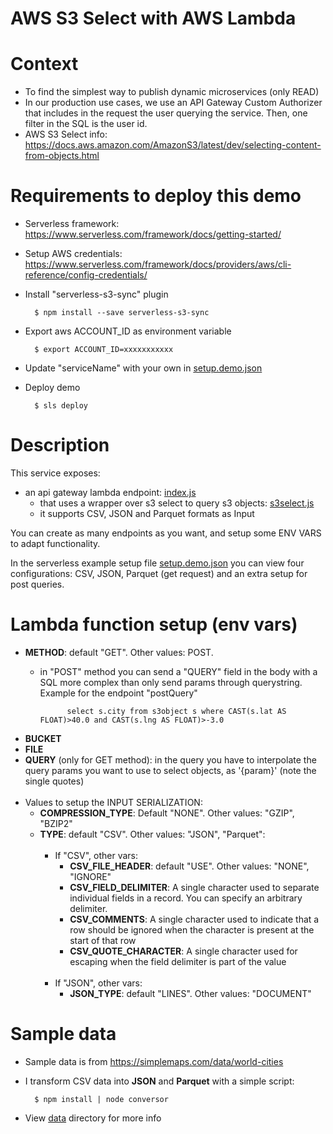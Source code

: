 # AWS S3 Select with AWS Lambda

# Context

* To find the simplest way to publish dynamic microservices (only READ)
* In our production use cases, we use an API Gateway Custom Authorizer that includes in the request the user querying the service. Then, one filter in the SQL is the user id.
* AWS S3 Select info: https://docs.aws.amazon.com/AmazonS3/latest/dev/selecting-content-from-objects.html

# Requirements to deploy this demo

* Serverless framework: https://www.serverless.com/framework/docs/getting-started/
* Setup AWS credentials: https://www.serverless.com/framework/docs/providers/aws/cli-reference/config-credentials/
* Install "serverless-s3-sync" plugin

        $ npm install --save serverless-s3-sync

* Export aws ACCOUNT_ID as environment variable

        $ export ACCOUNT_ID=xxxxxxxxxxx

* Update "serviceName" with your own in [setup.demo.json](https://github.com/davidayalas/aws-s3-select-lambda/blob/master/setup.demo.json#L2)

* Deploy demo

        $ sls deploy


# Description

This service exposes:

* an api gateway lambda endpoint: [index.js](lib/index.js)
    * that uses a wrapper over s3 select to query s3 objects: [s3select.js](lib/s3select.js)
    * it supports CSV, JSON and Parquet formats as Input

You can create as many endpoints as you want, and setup some ENV VARS to adapt functionality. 

In the serverless example setup file [setup.demo.json](setup.demo.json) you can view four configurations: CSV, JSON, Parquet (get request) and an extra setup for post queries.

# Lambda function setup (env vars)

* **METHOD**: default "GET". Other values: POST.
    * in "POST" method you can send a "QUERY" field in the body with a SQL more complex than only send params through querystring. Example for the endpoint "postQuery"
    
                select s.city from s3object s where CAST(s.lat AS FLOAT)>40.0 and CAST(s.lng AS FLOAT)>-3.0

* **BUCKET**
* **FILE**
* **QUERY** (only for GET method): in the query you have to interpolate the query params you want to use to select objects, as '{param}' (note the single quotes) <br /><br />
* Values to setup the INPUT SERIALIZATION:
    * **COMPRESSION_TYPE**: Default "NONE". Other values: "GZIP", "BZIP2"
    * **TYPE**: default "CSV". Other values: "JSON", "Parquet": <br /><br />
        * If "CSV", other vars:
            * **CSV_FILE_HEADER**: default "USE". Other values: "NONE", "IGNORE"
            * **CSV_FIELD_DELIMITER**: A single character used to separate individual fields in a record. You can specify an arbitrary delimiter.
            * **CSV_COMMENTS**: A single character used to indicate that a row should be ignored when the character is present at the start of that row
            * **CSV_QUOTE_CHARACTER**: A single character used for escaping when the field delimiter is part of the value <br /><br />
        * If "JSON", other vars:
            * **JSON_TYPE**: default "LINES". Other values: "DOCUMENT"

# Sample data

* Sample data is from https://simplemaps.com/data/world-cities
* I transform CSV data into **JSON** and **Parquet** with a simple script:

        $ npm install | node conversor


* View [data](data) directory for more info
        
